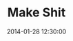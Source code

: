 ---
layout: post
title:  "Make Shit"
date:   2014-01-28 12:30:00
categories: projects
extra: ""
grid: ""
---
